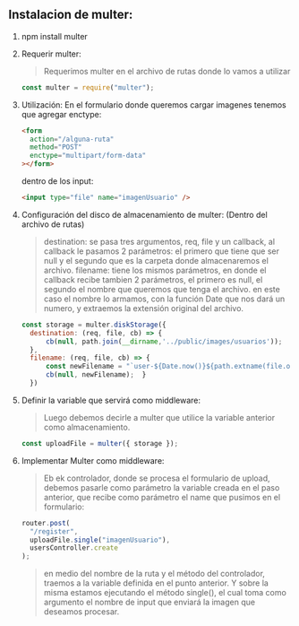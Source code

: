 ## Instalacion de multer:

1. npm install multer

2. Requerir multer:

   > Requerimos multer en el archivo de rutas donde lo vamos a utilizar

   ```js
   const multer = require("multer");
   ```

3. Utilización:
   En el formulario donde queremos cargar imagenes tenemos que agregar enctype:

   ```html
   <form
     action="/alguna-ruta"
     method="POST"
     enctype="multipart/form-data"
   ></form>
   ```

   dentro de los input:

   ```html
   <input type="file" name="imagenUsuario" />
   ```

4. Configuración del disco de almacenamiento de multer: (Dentro del archivo de rutas)

   > destination: se pasa tres argumentos, req, file y un callback, al callback le pasamos 2 parámetros: el primero que tiene que ser null y el segundo que es la carpeta donde almacenaremos el archivo.
   > filename: tiene los mismos parámetros, en donde el callback recibe tambien 2 parámetros, el primero es null, el segundo el nombre que queremos que tenga el archivo.
   > en este caso el nombre lo armamos, con la función Date que nos dará un numero, y extraemos la extensión original del archivo.

   ```js
   const storage = multer.diskStorage({
     destination: (req, file, cb) => {
         cb(null, path.join(__dirname,'../public/images/usuarios'));
     },
     filename: (req, file, cb) => {
         const newFilename = "`user-${Date.now()}${path.extname(file.originalname)}`",
         cb(null, newFilename);  }
     })
   ```

5. Definir la variable que servirá como middleware:

   > Luego debemos decirle a multer que utilice la variable anterior como almacenamiento.

   ```js
   const uploadFile = multer({ storage });
   ```

6. Implementar Multer como middleware:

   > Eb ek controlador, donde se procesa el formulario de upload, debemos pasarle como parámetro la variable creada en el paso anterior, que recibe como parámetro el name que pusimos en el formulario:

   ```js
   router.post(
     "/register",
     uploadFile.single("imagenUsuario"),
     usersController.create
   );
   ```

   > en medio del nombre de la ruta y el método del controlador, traemos a la variable definida en el punto anterior. Y sobre la misma estamos ejecutando el método single(), el cual toma como argumento el nombre de input que enviará la imagen que deseamos procesar.
